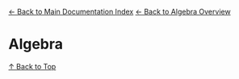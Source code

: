 [← Back to Main Documentation Index](../README.md)
[← Back to Algebra Overview](Algebra.md)

# Algebra




[↑ Back to Top](#)